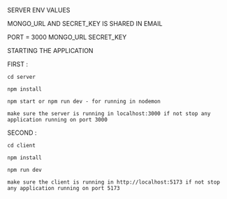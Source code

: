 SERVER ENV VALUES

MONGO_URL AND SECRET_KEY IS SHARED IN EMAIL

PORT = 3000
MONGO_URL 
SECRET_KEY 


STARTING THE APPLICATION 

FIRST :
  
    cd server
    
    npm install

    npm start or npm run dev - for running in nodemon

    make sure the server is running in localhost:3000 if not stop any application running on port 3000

SECOND :

    cd client
    
    npm install
    
    npm run dev
    
    make sure the client is running in http://localhost:5173 if not stop any application running on port 5173  
    
